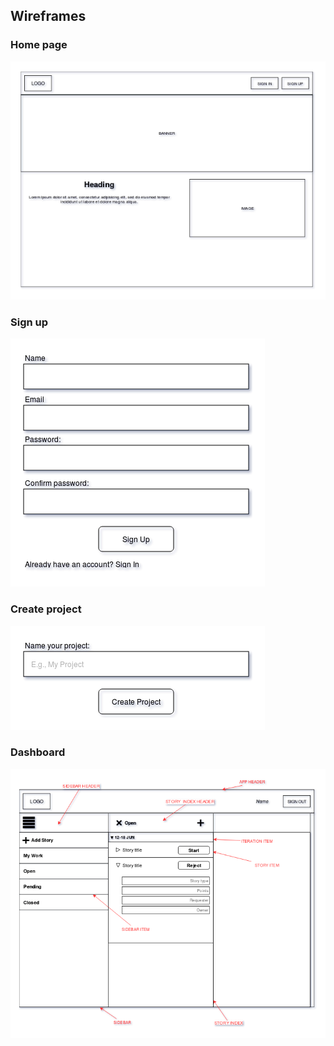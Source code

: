 ## Wireframes ##

### Home page
![Home page](./homepage.png)

### Sign up
![Sign Up](./sign-up.png)

### Create project
![Create project](./create-project.png)

### Dashboard
![Dashboard](./dashboard.png)
